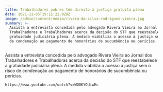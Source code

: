 ```yaml
---
title: Trabalhadores pobres têm direito à justiça gratuita plena
date: 2021-11-05T19:11:22.029Z
image: /admin/content/media/rivera-da-silva-rodriguez-vieira.jpg
summary: >-
  Assista a entrevista concedida pelo advogado Rivera Vieira ao Jornal dos
  Trabalhadores e Trabalhadoras acerca da decisão do STF que reestabelece a
  gratuidade judiciária plena. A medida viabiliza o acesso à justiça sem o risco
  de condenação ao pagamento de honorários de sucumbência ou perícias.
---
```

Assista a entrevista concedida pelo advogado Rivera Vieira ao Jornal dos Trabalhadores e Trabalhadoras acerca da decisão do STF que reestabelece a gratuidade judiciária plena. A medida viabiliza o acesso à justiça sem o risco de condenação ao pagamento de honorários de sucumbência ou perícias.

```youtube
https://www.youtube.com/watch?v=WG8KYOUiwMc
```
